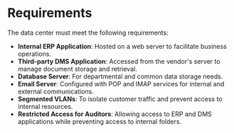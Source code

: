 # Requirements

The data center must meet the following requirements:

- **Internal ERP Application**: Hosted on a web server to facilitate business operations.
- **Third-party DMS Application**: Accessed from the vendor's server to manage document storage and retrieval.
- **Database Server**: For departmental and common data storage needs.
- **Email Server**: Configured with POP and IMAP services for internal and external communications.
- **Segmented VLANs**: To isolate customer traffic and prevent access to internal resources.
- **Restricted Access for Auditors**: Allowing access to ERP and DMS applications while preventing access to internal folders.
